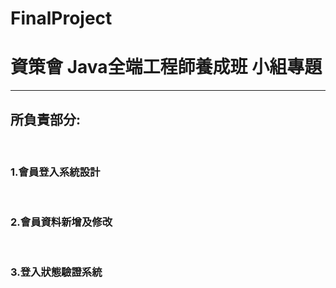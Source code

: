 # FinalProject
<h1>資策會 Java全端工程師養成班 小組專題</h1> <hr>
<h2>所負責部分:</h2><br>
<h3>1.會員登入系統設計</h3><br>
<h3>2.會員資料新增及修改</h3><br>
<h3>3.登入狀態驗證系統</h3>
